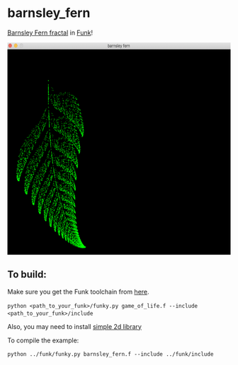 # barnsley_fern
[Barnsley Fern fractal](https://en.wikipedia.org/wiki/Barnsley_fern) in [Funk](https://github.com/diegovalverde/funk)!

<p style="text-align:center;"><img src="./screenshots/screenshot.png" width="640" height="480"></p>

## To build:

Make sure you get the Funk toolchain from [here](https://github.com/diegovalverde/funk).

```python <path_to_your_funk>/funky.py game_of_life.f --include <path_to_your_funk>/include```

Also, you may need to install [simple 2d library](https://github.com/simple2d/simple2d)


To compile the example:
```
python ../funk/funky.py barnsley_fern.f --include ../funk/include
```
